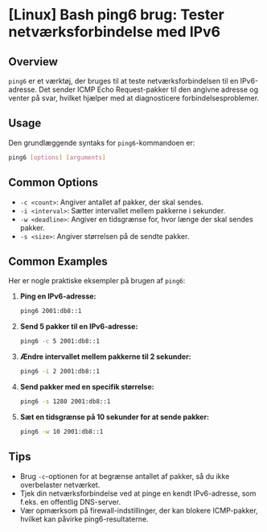 # [Linux] Bash ping6 brug: Tester netværksforbindelse med IPv6

## Overview
`ping6` er et værktøj, der bruges til at teste netværksforbindelsen til en IPv6-adresse. Det sender ICMP Echo Request-pakker til den angivne adresse og venter på svar, hvilket hjælper med at diagnosticere forbindelsesproblemer.

## Usage
Den grundlæggende syntaks for `ping6`-kommandoen er:

```bash
ping6 [options] [arguments]
```

## Common Options
- `-c <count>`: Angiver antallet af pakker, der skal sendes.
- `-i <interval>`: Sætter intervallet mellem pakkerne i sekunder.
- `-w <deadline>`: Angiver en tidsgrænse for, hvor længe der skal sendes pakker.
- `-s <size>`: Angiver størrelsen på de sendte pakker.

## Common Examples
Her er nogle praktiske eksempler på brugen af `ping6`:

1. **Ping en IPv6-adresse:**
   ```bash
   ping6 2001:db8::1
   ```

2. **Send 5 pakker til en IPv6-adresse:**
   ```bash
   ping6 -c 5 2001:db8::1
   ```

3. **Ændre intervallet mellem pakkerne til 2 sekunder:**
   ```bash
   ping6 -i 2 2001:db8::1
   ```

4. **Send pakker med en specifik størrelse:**
   ```bash
   ping6 -s 1280 2001:db8::1
   ```

5. **Sæt en tidsgrænse på 10 sekunder for at sende pakker:**
   ```bash
   ping6 -w 10 2001:db8::1
   ```

## Tips
- Brug `-c`-optionen for at begrænse antallet af pakker, så du ikke overbelaster netværket.
- Tjek din netværksforbindelse ved at pinge en kendt IPv6-adresse, som f.eks. en offentlig DNS-server.
- Vær opmærksom på firewall-indstillinger, der kan blokere ICMP-pakker, hvilket kan påvirke ping6-resultaterne.